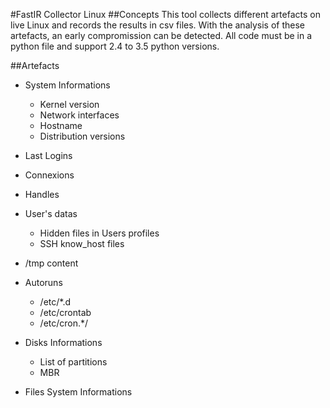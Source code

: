 #FastIR Collector Linux
##Concepts
This tool collects different artefacts on live Linux and records the results in csv files. With the analysis of these artefacts, an early compromission can be detected. All code must be in a python file and support 2.4 to 3.5 python versions.

##Artefacts

* System Informations   
  * Kernel version
  * Network interfaces
  * Hostname
  * Distribution versions


* Last Logins

* Connexions

* Handles


* User's datas
  * Hidden files in Users profiles
  * SSH know_host files


* /tmp content


* Autoruns
  * /etc/\*.d
  * /etc/crontab
  * /etc/cron.\*/


* Disks Informations  
  * List of partitions
  * MBR


* Files System Informations

  
